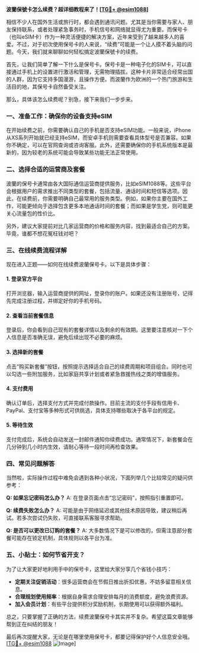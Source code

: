 **波蘭保號卡怎么续费？超详细教程来了！[[TG💪+ @esim1088](https://t.me/s/esim1088)]**

相信不少人在国外生活或旅行时，都会遇到通讯问题。尤其是当你需要与家人、朋友保持联系，或者处理紧急事务时，手机信号和网络就显得尤为重要。而保号卡（也叫eSIM卡）作为一种灵活便捷的解决方案，近年来受到了越来越多人的喜爱。不过，对于初次使用保号卡的人来说，“续费”可能是一个让人摸不着头脑的问题。今天，我们就来聊聊如何轻松搞定波蘭保號卡的续费。

首先，让我们简单了解一下什么是保号卡。保号卡是一种电子化的SIM卡，可以直接通过手机上的设置进行激活和管理，无需物理插拔。这种卡片非常适合经常出国的人群，因为它支持多国漫游，且操作方便。而波蘭作为欧洲的一个热门旅游和生活目的地，其保号卡自然备受关注。

那么，具体该怎么续费呢？别急，接下来我们一步步来。

### 一、准备工作：确保你的设备支持eSIM

在开始续费之前，你需要确认自己的手机是否支持eSIM功能。一般来说，iPhone从XS系列开始就已经支持eSIM，而安卓手机则需要查看具体型号是否兼容。如果你不确定，可以在官网查询或咨询客服。此外，还需要确保你的手机系统版本是最新的，因为较老的系统可能会导致某些功能无法正常使用。

### 二、选择合适的运营商及套餐

波蘭的保号卡通常由各大国际通信运营商提供服务，比如eSIM1088等。这些平台会根据用户的需求推出不同类型的套餐，包括流量、通话时间和短信等选项。因此，在续费前，你需要明确自己最常用的服务类型。例如，如果你主要在国外工作，可能更倾向于选择包含更多本地通话时间的套餐；而如果是学生党，则可能更关心流量包的性价比。

另外，建议大家提前对比几家运营商的价格和服务内容，找到最适合自己的方案。毕竟，谁都不想花冤枉钱对吧？

### 三、在线续费流程详解

现在进入正题——如何在线续费波蘭保号卡。以下是具体步骤：

#### 1. 登录官方平台
打开浏览器，输入运营商提供的网址，登录你的账户。如果还没有注册账号，记得先完成注册过程，并绑定好你的手机号码。

#### 2. 查看当前套餐信息
登录后，你会看到自己现有的套餐详情以及剩余的有效期。这里要注意核对一下个人信息是否准确无误，避免后续出现不必要的麻烦。

#### 3. 选择新的套餐
点击“购买新套餐”按钮，按照提示选择适合自己的续费周期和项目组合。同时也可以勾选一些附加服务，比如家庭共享计划或者紧急救援热线之类的增值服务。

#### 4. 支付费用
确认订单后，选择支付方式并完成付款操作。目前主流的支付手段有信用卡、PayPal、支付宝等多种形式可供挑选，具体支持哪些取决于各平台的规定。

#### 5. 等待生效
支付完成后，系统会自动发送一封邮件通知你续费成功。通常情况下，新套餐会在几分钟到几小时内生效，请耐心等待一段时间再检查效果。

### 四、常见问题解答

当然啦，实际操作过程中难免会遇到各种小状况，下面列举几个比较常见的疑问供参考：

**Q: 如果忘记密码怎么办？**
A: 在登录页面点击“忘记密码”，按照指引重置即可。

**Q: 续费失败怎么办？**
A: 可能是由于网络延迟或其他技术原因导致，建议稍后再试。若多次尝试仍失败，可直接联系客服寻求帮助。

**Q: 是否可以更改已订购的套餐？**
A: 大多数情况下是可以修改的，但需注意部分套餐可能存在锁定机制，具体规则以各平台为准。

### 五、小贴士：如何节省开支？

为了让大家更好地利用手中的保号卡，这里给大家分享几个省钱小技巧：

- **定期关注促销活动**：很多运营商会在节假日推出折扣优惠，不妨多留意相关信息。
- **合理规划使用频率**：根据自身需求合理安排每月的消费额度，避免浪费资源。
- **加入会员计划**：有些平台提供积分奖励机制，长期使用可以获得额外福利。

总之，只要掌握了正确的方法，续费波蘭保号卡其实并不复杂。希望这篇文章能够帮到正在纠结的朋友！

最后再次提醒大家，无论是在哪里使用保号卡，都要记得保护好个人信息安全哦。[[TG💪+ @esim1088](https://t.me/s/esim1088) ![Image](https://i.postimg.cc/4NQfJmqS/Snipaste-2025-05-13-00-14-12.png)]